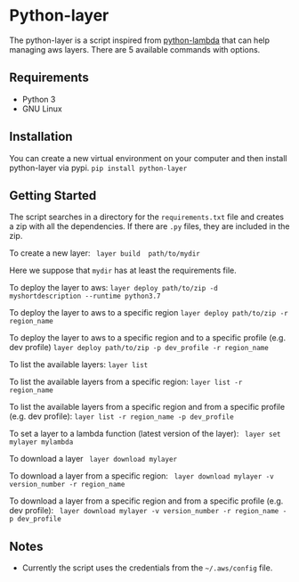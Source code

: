 
# Python-layer

The python-layer is a script inspired from [python-lambda](https://github.com/nficano/python-lambda) that can help managing aws layers. There are 5 available commands with options.

## Requirements
* Python 3
* GNU Linux

## Installation
You can create a new virtual environment on your computer and then install python-layer via pypi.
```pip install python-layer ```
## Getting Started


The script searches in a directory for the ```requirements.txt``` file and creates a zip with all the dependencies. If there are ```.py``` files, they are included in the zip.

To create a new layer:
``` layer build  path/to/mydir```

Here we suppose that ```mydir``` has at least the requirements file.

To deploy the layer to aws:
``` layer deploy path/to/zip -d myshortdescription --runtime python3.7 ```

To deploy the layer to aws to a specific region
 ```layer deploy path/to/zip -r region_name```

To deploy the layer to aws to a specific region and to a specific profile (e.g. dev profile) 
```layer deploy path/to/zip -p dev_profile -r region_name``` 

To list the available layers:
```layer list ```

To list the available layers from a specific region:
```layer list -r region_name```

To list the available layers from a specific region and from a specific profile (e.g. dev profile):
```layer list -r region_name -p dev_profile```

To set a layer to a lambda function (latest version of the layer):
``` layer set mylayer mylambda```

To download a layer
``` layer download mylayer```

To download a layer from a specific region:
``` layer download mylayer -v version_number -r region_name```

To download a layer from a specific region and from a specific profile (e.g. dev profile):
``` layer download mylayer -v version_number -r region_name -p dev_profile```

## Notes
* Currently the script uses the credentials from the ```~/.aws/config``` file.